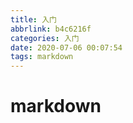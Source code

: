 ```yaml
---
title: 入门
abbrlink: b4c6216f
categories: 入门
date: 2020-07-06 00:07:54
tags: markdown
---
```


# markdown